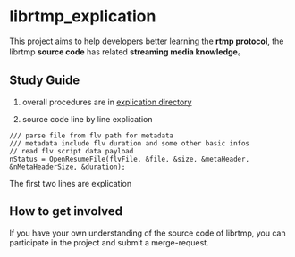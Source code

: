 # librtmp_explication
This project aims to help developers better learning the **rtmp protocol**, the librtmp **source code** has related **streaming media knowledge**。

## Study Guide

1. overall procedures are in
[explication directory](explication)

2. source code line by line explication
```
/// parse file from flv path for metadata
/// metadata include flv duration and some other basic infos
// read flv script data payload
nStatus = OpenResumeFile(flvFile, &file, &size, &metaHeader, &nMetaHeaderSize, &duration);
```
The first two lines are explication


## How to get involved
If you have your own understanding of the source code of librtmp, you can participate in the project and submit a merge-request.

